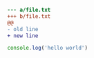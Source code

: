 ```diff
--- a/file.txt
+++ b/file.txt
@@
- old line
+ new line
```

```js
console.log('hello world')
```
